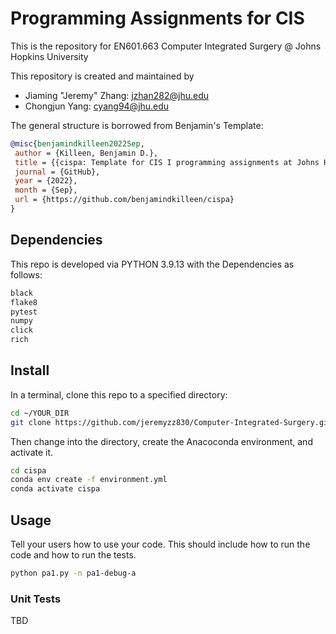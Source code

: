 # Programming Assignments for CIS

This is the repository for EN601.663 Computer Integrated Surgery @ Johns Hopkins University

This repository is created and maintained by
- Jiaming "Jeremy" Zhang: jzhan282@jhu.edu
- Chongjun Yang:          cyang94@jhu.edu

The general structure is borrowed from Benjamin's Template:

```bibtex
@misc{benjamindkilleen2022Sep,
 author = {Killeen, Benjamin D.},
 title = {{cispa: Template for CIS I programming assignments at Johns Hopkins}},
 journal = {GitHub},
 year = {2022},
 month = {Sep},
 url = {https://github.com/benjamindkilleen/cispa}
}
```


## Dependencies

This repo is developed via PYTHON 3.9.13 with the Dependencies as follows:

```PYTHON
black
flake8
pytest
numpy
click
rich
```

## Install

In a terminal, clone this repo to a specified directory:

```sh
cd ~/YOUR_DIR
git clone https://github.com/jeremyzz830/Computer-Integrated-Surgery.git
```

Then change into the directory, create the Anacoconda environment, and activate it.

```bash
cd cispa
conda env create -f environment.yml
conda activate cispa
```

## Usage

Tell your users how to use your code. This should include how to run the code and how to run the tests.

```bash
python pa1.py -n pa1-debug-a
```

### Unit Tests

TBD
